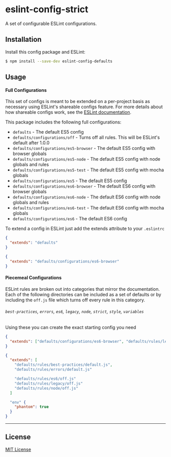 # eslint-config-strict

A set of configurable ESLint configurations.

## Installation

Install this config package and ESLint:

```bash
$ npm install --save-dev eslint-config-defaults
```

## Usage

#### Full Configurations

This set of configs is meant to be extended on a per-project basis as necessary using ESLint's
shareable configs feature. For more details about how shareable configs work, see the
[ESLint documentation](http://eslint.org/docs/developer-guide/shareable-configs).

This package includes the following full configurations:

- `defaults` - The default ES5 config
- `defaults/configurations/off` - Turns off all rules. This will be ESLint's default after 1.0.0
- `defaults/configurations/es5-browser` - The default ES5 config with browser globals
- `defaults/configurations/es5-node` - The default ES5 config with node globals and rules
- `defaults/configurations/es5-test` - The default ES5 config with mocha globals
- `defaults/configurations/es5` - The default ES5 config
- `defaults/configurations/es6-browser` - The default ES6 config with browser globals
- `defaults/configurations/es6-node` - The default ES6 config with node globals and rules
- `defaults/configurations/es6-test` - The default ES6 config with mocha globals
- `defaults/configurations/es6` - The default ES6 config

To extend a config in ESLint just add the extends attribute to your `.eslintrc`

```json
{
  "extends": "defaults"
}
```

```json
{
  "extends": "defaults/configurations/es6-browser"
}
```

#### Piecemeal Configurations

ESLint rules are broken out into categories that mirror the documentation. Each of the following
directories can be included as a set of defaults or by including the `off.js` file which turns off
every rule in this category.

###### `best-practices`, `errors`, `es6`, `legacy`, `node`, `strict`, `style`, `variables`

Using these you can create the exact starting config you need

```json
{
  "extends": ["defaults/configurations/es6-browser", "defaults/rules/legacy/defaults.js"]
}
```

```json
{
  "extends": [
    "defaults/rules/best-practices/default.js",
    "defaults/rules/errors/default.js"

    "defaults/rules/es6/off.js"
    "defaults/rules/legacy/off.js"
    "defaults/rules/node/off.js"
  ]

  "env" {
    "phantom": true
  }
}
```

***

## License

[MIT License](http://opensource.org/licenses/MIT)

